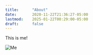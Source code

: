 ```yaml
---
title:      "About"
date:       2020-11-22T21:36:27-05:00
lastmod:    2025-01-22T00:29:00-05:00
draft:      false
---
```


This is me!

![Me](/android-chrome-512x512.png)